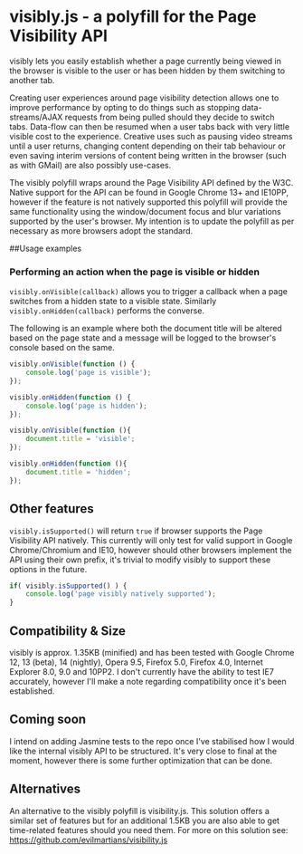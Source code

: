 # visibly.js - a polyfill for the Page Visibility API

visibly lets you easily establish whether a page currently being viewed in the browser is visible to the user or has been hidden by them switching to another tab. 

Creating user experiences around page visibility detection allows one to improve performance by opting to do things such as stopping data-streams/AJAX requests from being pulled should they decide to switch tabs. Data-flow can then be resumed when a user tabs back with very little visible cost to the experience. Creative uses such as pausing video streams until a user returns, changing content depending on their tab behaviour or even saving interim versions of content being written in the browser (such as with GMail) are also possibly use-cases.

The visibly polyfill wraps around the Page Visibility API defined by the W3C. Native support for the API can be found in Google Chrome 13+ and IE10PP, however if the feature is not natively supported this polyfill will provide the same functionality using the window/document focus and blur variations supported by the user's browser. My intention is to update the polyfill as per necessary as more browsers adopt the standard.


##Usage examples

### Performing an action when the page is visible or hidden

`visibly.onVisible(callback)` allows you to trigger a callback when a page switches from a hidden state to a visible state. Similarly `visibly.onHidden(callback)` performs the converse.

The following is an example where both the document title will be altered based on the page state and a message will be logged to the browser's console based on the same.

```js
visibly.onVisible(function () {
    console.log('page is visible');
});

visibly.onHidden(function () {
    console.log('page is hidden');
});

visibly.onVisible(function (){
	document.title = 'visible';
});

visibly.onHidden(function (){
	document.title = 'hidden';
});
```

## Other features

`visibly.isSupported()` will return `true` if browser supports the Page Visibility API natively. This currently will only test for valid support in Google Chrome/Chromium and IE10, however should other browsers implement the API using their own prefix, it's trivial to modify visibly to support these options in the future.

```js
if( visibly.isSupported() ) {
    console.log('page visibly natively supported');
}
```

## Compatibility & Size

visibly is approx. 1.35KB (minified) and has been tested with Google Chrome 12, 13 (beta), 14 (nightly), Opera 9.5, Firefox 5.0, Firefox 4.0, Internet Explorer 8.0, 9.0 and 10PP2. I don't currently have the ability to test IE7 accurately, however I'll make a note regarding compatibility once it's been established.  

## Coming soon

I intend on adding Jasmine tests to the repo once I've stabilised how I would like the internal visibly API to be structured. It's very close to final at the moment, however there is some further optimization that can be done.

## Alternatives

An alternative to the visibly polyfill is visibility.js. This solution offers a similar set of features but for an additional 1.5KB you are also able to get time-related features should you need them. For more on this solution see: https://github.com/evilmartians/visibility.js
